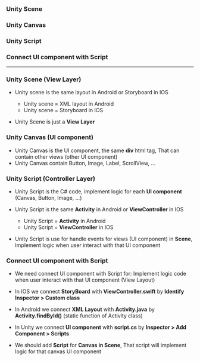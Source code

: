 ### Unity Scene
### Unity Canvas
### Unity Script
### Connect UI component with Script

--------------------------------------------------------

### Unity Scene (View Layer)

* Unity scene is the same layout in Android or Storyboard in IOS
  * Unity scene = XML layout in Android
  * Unity scene = Storyboard in IOS

* Unity Scene is just a **View Layer**

### Unity Canvas (UI component)
* Unity Canvas is the UI component, the same **div** html tag, That can contain other views (other UI component)
* Unity Canvas contain Button, Image, Label, ScrollView, ...
  
### Unity Script (Controller Layer)

* Unity Script is the C# code, implement logic for each **UI component** (Canvas, Button, Image, ...)
* Unity Script is the same **Activity** in Android or **ViewController** in IOS
  * Unity Script = **Activity** in Android
  * Unity Script = **ViewController** in IOS

* Unity Script is use for handle events for views (UI component) in **Scene**, Implement logic when user interact with that UI component

### Connect UI component with Script

* We need connect UI component with Script for: Implement logic code when user interact with that UI component (View Layout)

* In IOS we connect **StoryBoard** with **ViewController.swift** by **Identify Inspector > Custom class**
* In Android we connect **XML Layout** with **Activity.java** by **Activity.findById()** (static function of Activity class)
* In Unity we connect **UI component** with **script.cs** by **Inspector > Add Component > Scripts**

* We should add **Script** for **Canvas in Scene**, That script will implement logic for that canvas UI component


